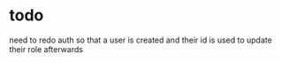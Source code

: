 # todo
need to redo auth so that a user is created and their id is used to update their role afterwards

